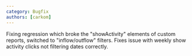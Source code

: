 ```yaml
---
category: Bugfix
authors: [carkom]
---
```


Fixing regression which broke the "showActivity" elements of custom reports, switched to "inflow/outflow" filters. Fixes issue with weekly show activity clicks not filtering dates correctly.
